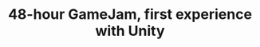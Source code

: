 ---
project_name: SwapRacer
logo_path: /img/portfolio/SwapRacer/logo.png
splashscreen_path: /img/portfolio/SwapRacer/splashscreen.png
title: 48-hour GameJam, first experience with Unity
description: <b>Theme:</b> Change<br>
              <b>Styles:</b> Race, Multiplayer, Strategy<br>
              <b>Team:</b> 7 students with little to no experience with Unity<br><br>
              <img class="img-fluid" src="img/award.png" alt="Award" style="width":" 256px;height":" 256px"><br>
              <b>Public Choice</b><br><br>
              <a href="https://gamejolt.com/games/swapracer/372194">
              	<img class="img-fluid" src="img/windows_badge.png" alt="Download on Windows">
              </a><br><br>
              <b>Concept:</b> 2-player race against each other in a 2D side-scrolling game. Of course, there are multiple obstacles on their path, and they have to choose between several paths. The trick is that every few seconds, all the traps become ineffective and the platforms that used to help you become traps.<br>
              <b>Role:</b> Level 2 design, interactions with objects (knockback on hit, moving platforms, falling spikes)
---